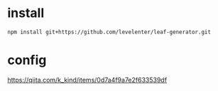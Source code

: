 # install

```
npm install git+https://github.com/levelenter/leaf-generator.git
```

# config


https://qiita.com/k_kind/items/0d7a4f9a7e2f633539df


